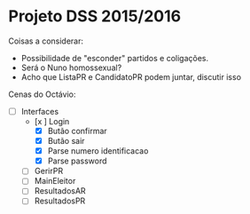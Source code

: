 # Projeto DSS 2015/2016

Coisas a considerar:
- Possibilidade de "esconder" partidos e coligações.
- Será o Nuno homossexual?
- Acho que ListaPR e CandidatoPR podem juntar, discutir isso


Cenas do Octávio:

- [ ] Interfaces
  - [x ] Login
    - [x] Butão confirmar
    - [x] Butão sair
    - [x] Parse numero identificacao
    - [x] Parse password
  - [ ] GerirPR
  - [ ] MainEleitor
  - [ ] ResultadosAR
  - [ ] ResultadosPR
